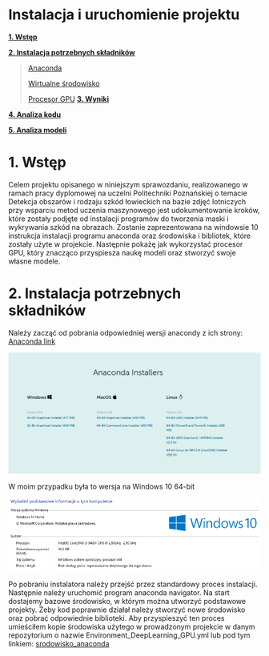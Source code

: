 # Instalacja i uruchomienie projektu

**[1. Wstęp](#wstęp)**

**[2. Instalacja potrzebnych składników](#Instalacja-potrzebnych-składników)**

> [Anaconda](#architektura-sieci)
>
> [Wirtualne środowisko](#wirtualne-środowisko)
>
> [Procesor GPU](#procesor-GPU)
**[3. Wyniki](#wyniki)**

**[4. Analiza kodu](#analiza-kodu)**

**[5. Analiza modeli](#analiza-modeli)**

# 1. Wstęp

Celem projektu opisanego w niniejszym sprawozdaniu, realizowanego w ramach pracy dyplomowej na uczelni Politechniki Poznańskiej o temacie Detekcja obszarów i rodzaju szkód łowieckich na bazie zdjęć lotniczych przy wsparciu metod uczenia maszynowego jest udokumentowanie kroków, które zostały podjęte od instalacji programów do tworzenia maski i wykrywania szkód na obrazach. Zostanie zaprezentowana na windowsie 10 instrukcja instalacji programu anaconda oraz środowiska i bibliotek, które zostały użyte w projekcie.
Następnie pokażę jak wykorzystać procesor GPU, który znacząco przyspiesza naukę modeli oraz stworzyć swoje własne modele.

# 2. Instalacja potrzebnych składników

Należy zacząć od pobrania odpowiedniej wersji anacondy z ich strony:
[Anaconda link](https://www.anaconda.com/products/individual#Downloads)

![](zdjecia/anaconda_wymagania.PNG)

W moim przypadku była to wersja na Windows 10 64-bit

![](zdjecia/windos10.PNG)

Po pobraniu instalatora należy przejść przez standardowy proces instalacji.
Następnie należy uruchomić program anaconda navigator.
Na start dostajemy bazowe środowisko, w którym można utworzyć podstawowe projekty.
Żeby kod poprawnie działał należy stworzyć nowe środowisko oraz pobrać odpowiednie biblioteki. 
Aby przyspieszyć ten proces umieściłem kopie środowiska użytego w prowadzonym projekcie w danym repozytorium o nazwie Environment_DeepLearning_GPU.yml
lub pod tym linkiem:
[srodowisko_anaconda](..blob/main/Environment_DeepLearning_GPU.yml)

